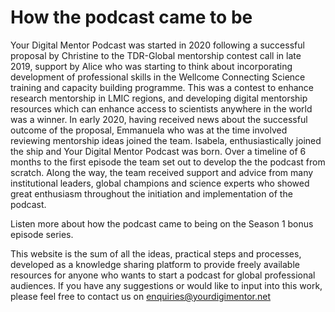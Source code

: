 # How the podcast came to be
Your Digital Mentor Podcast was started in 2020 following a successful proposal by Christine to the TDR-Global mentorship contest call in late 2019, support by Alice who was starting to think about incorporating development of professional skills in the Wellcome Connecting Science training and capacity building programme. This was a contest to enhance research mentorship in LMIC regions, and developing digital mentorship resources which can enhance access to scientists anywhere in the world was a winner. In early 2020, having received news about the successful outcome of the proposal, Emmanuela who was at the time involved reviewing mentorship ideas joined the team. Isabela, enthusiastically joined the ship and Your Digital Mentor Podcast was born. Over a timeline of 6 months to the first episode the team set out to develop the the podcast from scratch. Along the way, the team received support and advice from many institutional leaders, global champions and science experts who showed great enthusiasm throughout the initiation and implementation of the podcast. 

Listen more about how the podcast came to being on the Season 1 bonus episode series.


This website is the sum of all the ideas, practical steps and processes, developed as a knowledge sharing platform to provide freely available resources for anyone who wants to start a podcast for global professional audiences. If you have any suggestions or would like to input into this work, please feel free to contact us on enquiries@yourdigimentor.net  


